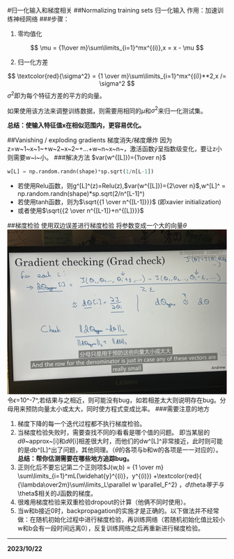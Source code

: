 #归一化输入和梯度相关
##Normalizing training sets 归一化输入
作用：加速训练神经网络
###步骤：
1. 零均值化

$$
\mu = {1\over m}\sum\limits_{i=1}^mx^{(i)},x = x - \mu
$$

2. 归一化方差

$$
\textcolor{red}{\sigma^2} = {1 \over m}\sum\limits_{i=1}^mx^{(i)}**2,x /= \sigma^2
$$
  $\sigma^2$即为每个特征方差的平方的向量。

如果使用该方法来调整训练数据，则需要用相同的$\mu$和$\sigma^2$来归一化测试集。


**总结：使输入特征值x在相似范围内，更容易优化。**

##Vanishing / exploding gradients 梯度消失/梯度爆炸
因为z=w~1~x~1~+w~2~x~2~+...+w~n~x~n~，激活函数$\widehat{y}$呈指数级变化，要让z小则需要w~i~小。
###解决方法
$var(w^{[L]})={1\over n}$
```python
w[L] = np.random.randn(shape)*sp.sqrt(1/n[L-1])
```
* 若使用Relu函数，则g^[L]^(z)=Relu(z),$var(w^{[L]})={2\over n}$,w^[L]^ = np.random.randn(shape)*sp.sqrt(2/n^[L-1]^)
* 若使用tanh函数，则为$\sqrt{{1 \over n^{[L-1]}}}$ (即xavier initialization)
* 或者使用$\sqrt{{2 \over n^{[L-1]}+n^{[L]}}}$

##梯度检验
使用双边误差进行梯度检验
将参数变成一个大的向量$\theta$
![Alt text](462AA04C53C7DF48CB1D0FE1BAA0466B.png)
令$\epsilon$=10^-7^,若结果与之相近，则可能没有bug，如若相差太大则说明存在bug。分母用来预防向量太小或太大，同时使方程式变成比率。
###需要注意的地方
1. 梯度下降的每一个迭代过程都不执行梯度检验。
2. 当梯度检验失败时，需要查找不同的i看看是哪个值的问题。
   即当某层的$d\theta$~approx~[i]和$d\theta$[i]相差很大时，而他们的dw^[L]^非常接近，此时则可能的是db^[L]^出了问题，其他同理。（$\theta$的各项与b和w的各项是一一对应的）。
   **总结：帮你估测需要在哪些地方追踪bug。**
3. 正则化后不要忘记第二个正则项$J(w,b) = {1 \over m} \sum\limits_{i=1}^mL(\widehat{y}^{(i)}，y^{(i)}) +\textcolor{red}{ {\lambda\over2m}\sum\limits_L\parallel w \parallel_F^2}
$，d$\theta$等于与$\theta$相关的J函数的梯度。
4. 很难用梯度检验来双重检验dropout的计算（他俩不同时使用）。
5. 当w和b接近0时，backpropagation的实施才是正确的。以下做法并不经常做：在随机初始化过程中进行梯度检验，再训练网络（若随机初始化值比较小w和b会有一段时间远离0），反复训练网络之后再重新进行梯度检验。

--- 
**2023/10/22**